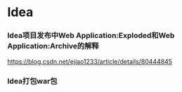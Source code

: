 # Idea

### Idea项目发布中Web Application:Exploded和Web Application:Archive的解释
https://blog.csdn.net/ejiao1233/article/details/80444845

### Idea打包war包

